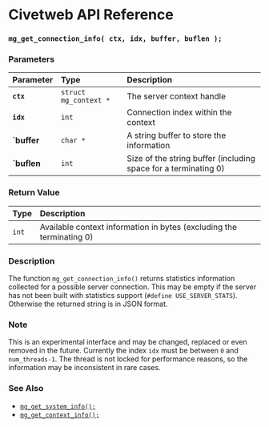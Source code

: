 # Civetweb API Reference

### `mg_get_connection_info( ctx, idx, buffer, buflen );`

### Parameters

| Parameter | Type | Description |
| :--- | :--- | :--- |
|**`ctx`**|`struct mg_context *`|The server context handle|
|**`idx`**|`int`|Connection index within the context|
|**`buffer**|`char *`|A string buffer to store the information|
|**`buflen**|`int`|Size of the string buffer (including space for a terminating 0)|

### Return Value

| Type | Description |
| :--- | :--- |
|`int`|Available context information in bytes (excluding the terminating 0)|

### Description

The function `mg_get_connection_info()` returns statistics information collected for a possible server connection. This may be empty if the server has not been built with statistics support (`#define USE_SERVER_STATS`). Otherwise the returned string is in JSON format.

### Note

This is an experimental interface and may be changed, replaced
or even removed in the future. Currently the index `idx` must be
between `0` and `num_threads-1`. The thread is not locked for
performance reasons, so the information may be inconsistent 
in rare cases.

### See Also

* [`mg_get_system_info();`](mg_get_system_info.md)
* [`mg_get_context_info();`](mg_get_context_info.md)

